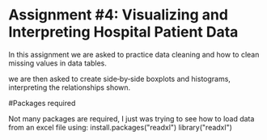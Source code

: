 # Assignment #4: Visualizing and Interpreting Hospital Patient Data

In this assignment we are asked to practice data cleaning and how to clean missing
values in data tables. 

we are then asked to create side‑by‑side boxplots and histograms, interpreting the
relationships shown. 

#Packages required

Not many packages are required, I just was trying to see how to load data from an excel file
using:
install.packages("readxl")
library("readxl")
